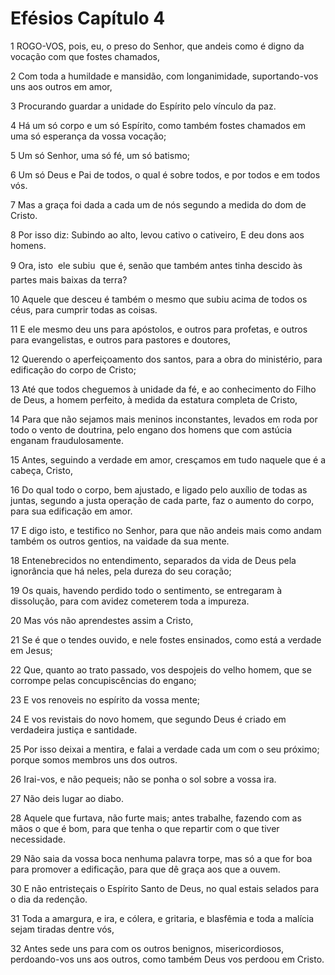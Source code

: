 # Efésios Capítulo 4

1	ROGO-VOS, pois, eu, o preso do Senhor, que andeis como é digno da vocação com que fostes chamados,

2	Com toda a humildade e mansidão, com longanimidade, suportando-vos uns aos outros em amor,

3	Procurando guardar a unidade do Espírito pelo vínculo da paz.

4	Há um só corpo e um só Espírito, como também fostes chamados em uma só esperança da vossa vocação;

5	Um só Senhor, uma só fé, um só batismo;

6	Um só Deus e Pai de todos, o qual é sobre todos, e por todos e em todos vós.

7	Mas a graça foi dada a cada um de nós segundo a medida do dom de Cristo.

8	Por isso diz: Subindo ao alto, levou cativo o cativeiro, E deu dons aos homens.

9	Ora, isto  ele subiu  que é, senão que também antes tinha descido às partes mais baixas da terra?

10	Aquele que desceu é também o mesmo que subiu acima de todos os céus, para cumprir todas as coisas.

11	E ele mesmo deu uns para apóstolos, e outros para profetas, e outros para evangelistas, e outros para pastores e doutores,

12	Querendo o aperfeiçoamento dos santos, para a obra do ministério, para edificação do corpo de Cristo;

13	Até que todos cheguemos à unidade da fé, e ao conhecimento do Filho de Deus, a homem perfeito, à medida da estatura completa de Cristo,

14	Para que não sejamos mais meninos inconstantes, levados em roda por todo o vento de doutrina, pelo engano dos homens que com astúcia enganam fraudulosamente.

15	Antes, seguindo a verdade em amor, cresçamos em tudo naquele que é a cabeça, Cristo,

16	Do qual todo o corpo, bem ajustado, e ligado pelo auxílio de todas as juntas, segundo a justa operação de cada parte, faz o aumento do corpo, para sua edificação em amor.

17	E digo isto, e testifico no Senhor, para que não andeis mais como andam também os outros gentios, na vaidade da sua mente.

18	Entenebrecidos no entendimento, separados da vida de Deus pela ignorância que há neles, pela dureza do seu coração;

19	Os quais, havendo perdido todo o sentimento, se entregaram à dissolução, para com avidez cometerem toda a impureza.

20	Mas vós não aprendestes assim a Cristo,

21	Se é que o tendes ouvido, e nele fostes ensinados, como está a verdade em Jesus;

22	Que, quanto ao trato passado, vos despojeis do velho homem, que se corrompe pelas concupiscências do engano;

23	E vos renoveis no espírito da vossa mente;

24	E vos revistais do novo homem, que segundo Deus é criado em verdadeira justiça e santidade.

25	Por isso deixai a mentira, e falai a verdade cada um com o seu próximo; porque somos membros uns dos outros.

26	Irai-vos, e não pequeis; não se ponha o sol sobre a vossa ira.

27	Não deis lugar ao diabo.

28	Aquele que furtava, não furte mais; antes trabalhe, fazendo com as mãos o que é bom, para que tenha o que repartir com o que tiver necessidade.

29	Não saia da vossa boca nenhuma palavra torpe, mas só a que for boa para promover a edificação, para que dê graça aos que a ouvem.

30	E não entristeçais o Espírito Santo de Deus, no qual estais selados para o dia da redenção.

31	Toda a amargura, e ira, e cólera, e gritaria, e blasfêmia e toda a malícia sejam tiradas dentre vós,

32	Antes sede uns para com os outros benignos, misericordiosos, perdoando-vos uns aos outros, como também Deus vos perdoou em Cristo.

